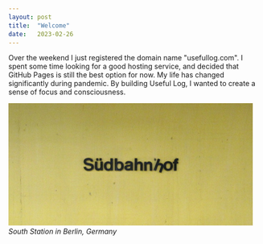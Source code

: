 ```yaml
---
layout: post
title:  "Welcome"
date:   2023-02-26
---
```


Over the weekend I just registered the domain name "usefullog.com". I spent some time looking for a good hosting service, and decided that GitHub Pages is still the best option for now. My life has changed significantly during pandemic. By building Useful Log, I wanted to create a sense of focus and consciousness. 

![](/assets/images/suedbahnhof.jpg)  
*South Station in Berlin, Germany*
